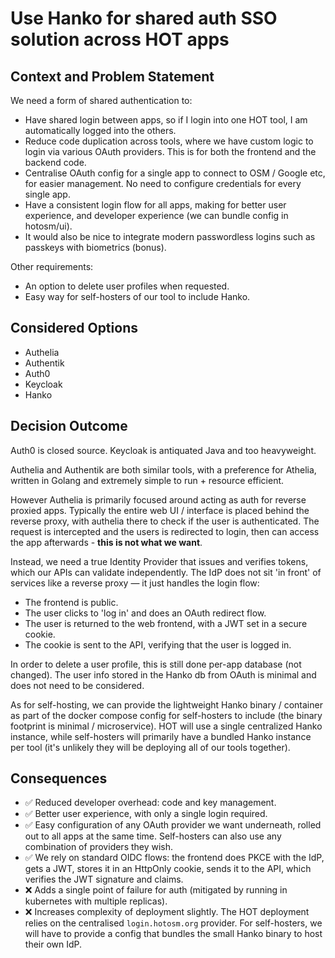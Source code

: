 # Use Hanko for shared auth SSO solution across HOT apps

## Context and Problem Statement

We need a form of shared authentication to:

- Have shared login between apps, so if I login into one HOT tool,
  I am automatically logged into the others.
- Reduce code duplication across tools, where we have custom logic
  to login via various OAuth providers. This is for both the
  frontend and the backend code.
- Centralise OAuth config for a single app to connect to OSM / Google
  etc, for easier management. No need to configure credentials for
  every single app.
- Have a consistent login flow for all apps, making for better user
  experience, and developer experience (we can bundle config in hotosm/ui).
- It would also be nice to integrate modern passwordless logins such as
  passkeys with biometrics (bonus).

Other requirements:
- An option to delete user profiles when requested.
- Easy way for self-hosters of our tool to include Hanko.

## Considered Options

- Authelia
- Authentik
- Auth0
- Keycloak
- Hanko

## Decision Outcome

Auth0 is closed source. Keycloak is antiquated Java and too heavyweight.

Authelia and Authentik are both similar tools, with a preference for Athelia,
written in Golang and extremely simple to run + resource efficient.

However Authelia is primarily focused around acting as auth for reverse proxied
apps. Typically the entire web UI / interface is placed behind the reverse
proxy, with authelia there to check if the user is authenticated. The request
is intercepted and the users is redirected to login, then can access the app
afterwards - **this is not what we want**.

Instead, we need a true Identity Provider that issues and verifies tokens,
which our APIs can validate independently. The IdP does not sit 'in front' of
services like a reverse proxy — it just handles the login flow:

- The frontend is public.
- The user clicks to 'log in' and does an OAuth redirect flow.
- The user is returned to the web frontend, with a JWT set in a secure cookie.
- The cookie is sent to the API, verifying that the user is logged in.

In order to delete a user profile, this is still done per-app database (not changed).
The user info stored in the Hanko db from OAuth is minimal and does not need to be
considered.

As for self-hosting, we can provide the lightweight Hanko binary / container as part
of the docker compose config for self-hosters to include (the binary footprint is
minimal / microservice). HOT will use a single centralized Hanko instance, while
self-hosters will primarily have a bundled Hanko instance per tool (it's unlikely
they will be deploying all of our tools together).

## Consequences

- ✅ Reduced developer overhead: code and key management.
- ✅ Better user experience, with only a single login required.
- ✅ Easy configuration of any OAuth provider we want underneath,
  rolled out to all apps at the same time. Self-hosters can also
  use any combination of providers they wish.
- ✅ We rely on standard OIDC flows: the frontend does PKCE with
  the IdP, gets a JWT, stores it in an HttpOnly cookie, sends it to
  the API, which verifies the JWT signature and claims.
- ❌ Adds a single point of failure for auth (mitigated by running in
  kubernetes with multiple replicas).
- ❌ Increases complexity of deployment slightly. The HOT deployment
  relies on the centralised `login.hotosm.org` provider. For self-hosters,
  we will have to provide a config that bundles the small Hanko binary
  to host their own IdP.
